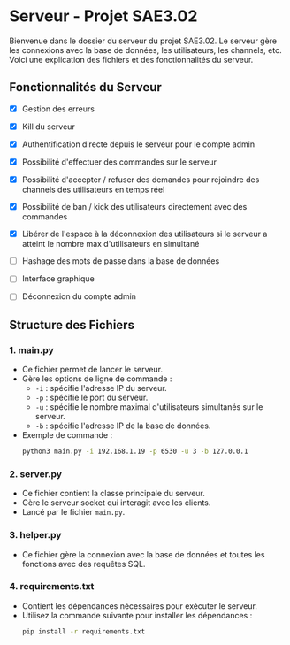 # Serveur - Projet SAE3.02

Bienvenue dans le dossier du serveur du projet SAE3.02. Le serveur gère les connexions avec la base de données, les utilisateurs, les channels, etc. Voici une explication des fichiers et des fonctionnalités du serveur.

## Fonctionnalités du Serveur

- [x] Gestion des erreurs
- [x] Kill du serveur
- [x] Authentification directe depuis le serveur pour le compte admin
- [x] Possibilité d'effectuer des commandes sur le serveur
- [x] Possibilité d'accepter / refuser des demandes pour rejoindre des channels des utilisateurs en temps réel
- [x] Possibilité de ban / kick des utilisateurs directement avec des commandes
- [x] Libérer de l'espace à la déconnexion des utilisateurs si le serveur a atteint le nombre max d'utilisateurs en simultané
- [ ] Hashage des mots de passe dans la base de données
- [ ] Interface graphique
- [ ] Déconnexion du compte admin


## Structure des Fichiers

### 1. **main.py**
   - Ce fichier permet de lancer le serveur.
   - Gère les options de ligne de commande :
      - `-i` : spécifie l'adresse IP du serveur.
      - `-p` : spécifie le port du serveur.
      - `-u` : spécifie le nombre maximal d'utilisateurs simultanés sur le serveur.
      - `-b` : spécifie l'adresse IP de la base de données.
   - Exemple de commande :
      ```bash
      python3 main.py -i 192.168.1.19 -p 6530 -u 3 -b 127.0.0.1
      ```

### 2. **server.py**
   - Ce fichier contient la classe principale du serveur.
   - Gère le serveur socket qui interagit avec les clients.
   - Lancé par le fichier `main.py`.

### 3. **helper.py**
   - Ce fichier gère la connexion avec la base de données et toutes les fonctions avec des requêtes SQL.

### 4. **requirements.txt**
   - Contient les dépendances nécessaires pour exécuter le serveur.
   - Utilisez la commande suivante pour installer les dépendances :
      ```bash
      pip install -r requirements.txt
      ```


